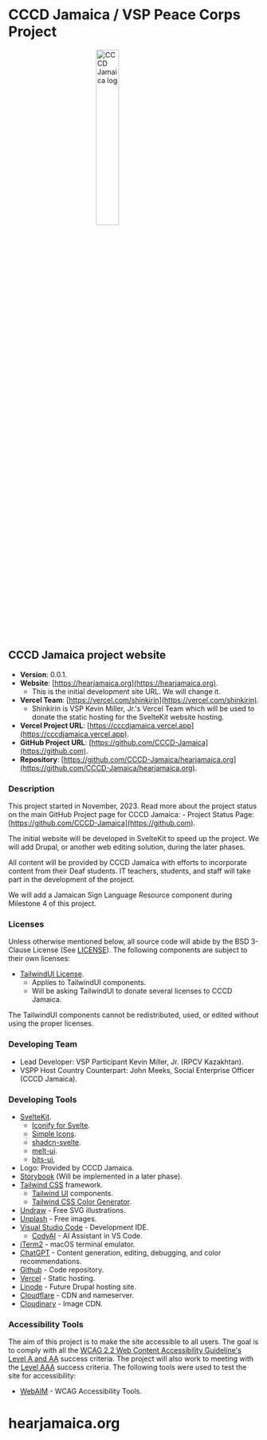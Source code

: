 # CCCD Jamaica / VSP Peace Corps Project

<img 
    style="display: block; 
           margin-left: auto;
           margin-right: auto;
           width: 30%;"
    src="https://res.cloudinary.com/shinkirin/image/upload/v1707675732/shinkirin/CCCD-Jamaica/CCCDProjectlogo.webp" 
    alt="CCCD Jamaica log">
</img>

## CCCD Jamaica project website

- <b>Version</b>: 0.0.1.
- <b>Website</b>: [https://hearjamaica.org](https://hearjamaica.org).
    - This is the initial development site URL. We will change it.
- <b>Vercel Team</b>: [https://vercel.com/shinkirin](https://vercel.com/shinkirin).
    - Shinkirin is VSP Kevin Miller, Jr.'s Vercel Team which will be used to donate the static hosting for the SvelteKit website hosting.
- <b>Vercel Project URL</b>: [https://cccdjamaica.vercel.app](https://cccdjamaica.vercel.app).
- <b>GitHub Project URL</b>: [https://github.com/CCCD-Jamaica](https://github.com).
- <b>Repository</b>: [https://github.com/CCCD-Jamaica/hearjamaica.org](https://github.com/CCCD-Jamaica/hearjamaica.org).

### Description

This project started in November, 2023. Read more about the project status on the main GitHub Project page for CCCD Jamaica: 
    - Project Status Page: [https://github.com/CCCD-Jamaica](https://github.com).

The initial website will be developed in SvelteKit to speed up the project. We will add Drupal, or another web editing solution, during the later phases.

All content will be provided by CCCD Jamaica with efforts to incorporate content from their Deaf students. IT teachers, students, and staff will take part in the development of the project.

We will add a Jamaican Sign Language Resource component during Milestone 4 of this project.

### Licenses

Unless otherwise mentioned below, all source code will abide by the BSD 3-Clause License (See [LICENSE](LICENSE)). The following components are subject to their own licenses:

- [TailwindUI License](https://tailwindui.com/license).
    - Applies to TailwindUI components. 
    - Will be asking TailwindUI to donate several licenses to CCCD Jamaica.

The TailwindUI components cannot be redistributed, used, or edited without using the proper licenses.

### Developing Team

- Lead Developer: VSP Participant Kevin Miller, Jr. (RPCV Kazakhtan).
- VSPP Host Country Counterpart: John Meeks, Social Enterprise Officer (CCCD Jamaica).

### Developing Tools

- [SvelteKit](https://kit.svelte.dev).
    - [Iconify for Svelte](https://iconify.design/docs/icon-components/svelte/).
    - [Simple Icons](https://simpleicons.org/).
    - [shadcn-svelte](https://www.shadcn-svelte.com).
    - [melt-ui](https://melt-ui.com).
    - [bits-ui](https://www.bits-ui.com),
- Logo: Provided by CCCD Jamaica.
- [Storybook](https://storybook.js.org) (Will be implemented in a later phase).
- [Tailwind CSS](https://tailwindcss.com) framework.
    - [Tailwind UI](https://tailwindui.com) components.
    - [Tailwind CSS Color Generator](https://uicolors.app/create).
- [Undraw](https://undraw.co) - Free SVG illustrations.
- [Unplash](https://unsplash.com) - Free images.
- [Visual Studio Code](https://code.visualstudio.com/) - Development IDE.
    - [CodyAI](https://sourcegraph.com/cody) - AI Assistant in VS Code.
- [iTerm2](https://iterm2.com/) - macOS terminal emulator.
- [ChatGPT](https://chat.openai.com/) - Content generation, editing, debugging, and color recommendations.
- [Github](https://github.com) - Code repository.
- [Vercel](https://vercel.com) - Static hosting.
- [Linode](https://linode.com) - Future Drupal hosting site.
- [Cloudflare](https://cloudflare.com) - CDN and nameserver.
- [Cloudinary](https://cloudinary.com) - Image CDN.

### Accessibility Tools

The aim of this project is to make the site accessible to all users. The goal is to comply with all the [WCAG 2.2 Web Content Accessibility Guideline's](https://www.w3.org/TR/WCAG22/) [Level A and AA](https://www.w3.org/WAI/WCAG22/quickref/?currentsidebar=%23col_customize&levels=aaa) success criteria. The project will also work to meeting with the [Level AAA](https://www.w3.org/WAI/WCAG22/quickref/?currentsidebar=%23col_customize&levels=a%2Caa) success criteria. The following tools were used to test the site for accessibility:

- [WebAIM](https://webaim.org/resources/) - WCAG Accessibility Tools.


# hearjamaica.org
